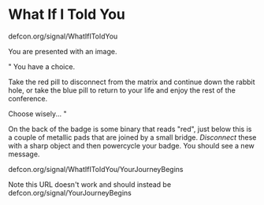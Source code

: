 # What If I Told You

defcon.org/signal/WhatIfIToldYou

You are presented with an image. 

" You have a choice.

Take the red pill to disconnect from the matrix and continue down the rabbit hole,
or take the blue pill to return to your life and enjoy the rest of the conference.

Choose wisely...
"

On the back of the badge is some binary that reads "red", just below this is a couple of metallic pads that are joined by a small bridge. *Disconnect* these with a sharp object and then powercycle your badge. You should see a new message.

defcon.org/signal/WhatIfIToldYou/YourJourneyBegins

Note this URL doesn't work and should instead be defcon.org/signal/YourJourneyBegins
